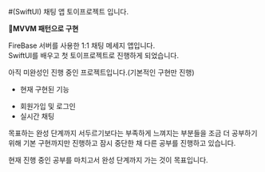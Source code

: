 #(SwiftUI) 채팅 앱 토이프로젝트 입니다.

**MVVM 패턴으로 구현**

FireBase 서버를 사용한 1:1 채팅 메세지 앱입니다.   
SwiftUI를 배우고 첫 토이프로젝트로 진행하게 되었습니다.   

아직 미완성인 진행 중인 프로젝트입니다.(기본적인 구현만 진행)   
* 현재 구현된 기능
 - 회원가입 및 로그인
 - 실시간 채팅

목표하는 완성 단계까지 서두르기보다는 부족하게 느껴지는 부분들을 조금 더 공부하기 위해 기본 구현까지만 진행하고 잠시 중단한 채 다른 공부를 진행하고 있습니다.   

현재 진행 중인 공부를 마치고서 완성 단계까지 가는 것이 목표입니다.
